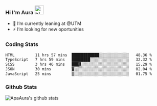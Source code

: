 ### Hi I'm Aura <img src="https://user-images.githubusercontent.com/1303154/88677602-1635ba80-d120-11ea-84d8-d263ba5fc3c0.gif" width="28px" alt="hi">

- 🔭 I’m currently leaning at @UTM
- ⚡ I’m looking for new oportunities


### Coding Stats

<!--START_SECTION:waka-->

```txt
HTML         11 hrs 57 mins  ████████████░░░░░░░░░░░░░   48.36 %
TypeScript   7 hrs 59 mins   ████████░░░░░░░░░░░░░░░░░   32.32 %
SCSS         3 hrs 46 mins   ███▓░░░░░░░░░░░░░░░░░░░░░   15.29 %
JSON         30 mins         ▓░░░░░░░░░░░░░░░░░░░░░░░░   02.04 %
JavaScript   25 mins         ▒░░░░░░░░░░░░░░░░░░░░░░░░   01.75 %
```

<!--END_SECTION:waka-->

### Github Stats

![ApaAura's github stats](https://github-readme-stats.vercel.app/api?username=ApaAura&count_private=true&theme=tokyonight&hide=contribs,prs)
